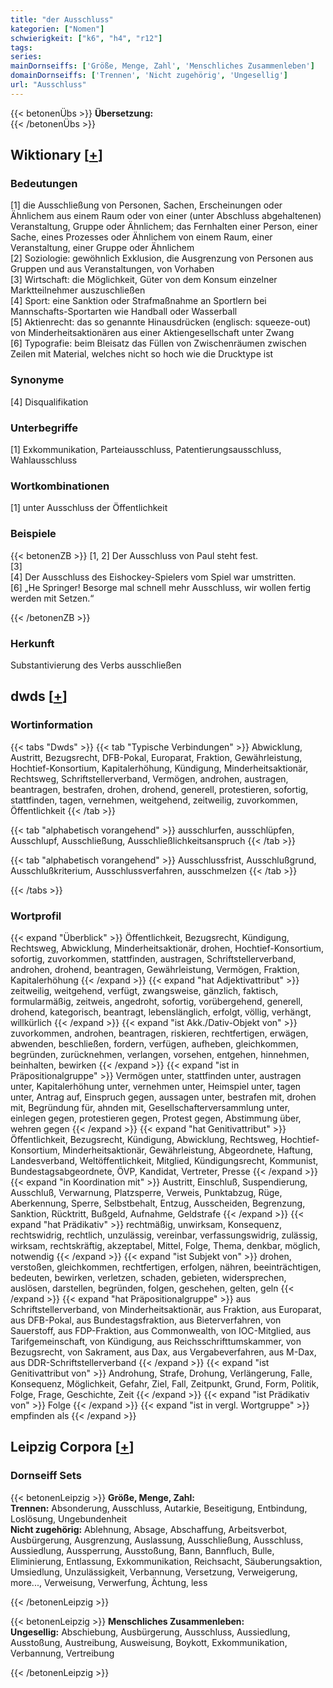 ```yaml
---
title: "der Ausschluss"
kategorien: ["Nomen"]
schwierigkeit: ["k6", "h4", "r12"]
tags:
series:
mainDornseiffs: ['Größe, Menge, Zahl', 'Menschliches Zusammenleben']
domainDornseiffs: ['Trennen', 'Nicht zugehörig', 'Ungesellig']
url: "Ausschluss"
---
```


{{< betonenÜbs >}}
**Übersetzung:**  
{{< /betonenÜbs >}}

## Wiktionary [[+](https://de.wiktionary.org/wiki/Ausschluss)]

### Bedeutungen
[1] die Ausschließung von Personen, Sachen, Erscheinungen oder Ähnlichem aus einem Raum oder von einer (unter Abschluss abgehaltenen) Veranstaltung, Gruppe oder Ähnlichem; das Fernhalten einer Person, einer Sache, eines Prozesses oder Ähnlichem von einem Raum, einer Veranstaltung, einer Gruppe oder Ähnlichem  
[2] Soziologie: gewöhnlich Exklusion, die Ausgrenzung von Personen aus Gruppen und aus Veranstaltungen, von Vorhaben  
[3] Wirtschaft: die Möglichkeit, Güter von dem Konsum einzelner Marktteilnehmer auszuschließen  
[4] Sport: eine Sanktion oder Strafmaßnahme an Sportlern bei Mannschafts-Sportarten wie Handball oder Wasserball  
[5] Aktienrecht: das so genannte Hinausdrücken (englisch: squeeze-out) von Minderheitsaktionären aus einer Aktiengesellschaft unter Zwang  
[6] Typografie: beim Bleisatz das Füllen von Zwischenräumen zwischen Zeilen mit Material, welches nicht so hoch wie die Drucktype ist  

### Synonyme
[4] Disqualifikation  

### Unterbegriffe
[1] Exkommunikation, Parteiausschluss, Patentierungsausschluss, Wahlausschluss  

### Wortkombinationen
[1] unter Ausschluss der Öffentlichkeit  

### Beispiele
{{< betonenZB >}}
[1, 2] Der Ausschluss von Paul steht fest.  
[3]  
[4] Der Ausschluss des Eishockey-Spielers vom Spiel war umstritten.  
[6] „He Springer! Besorge mal schnell mehr Ausschluss, wir wollen fertig werden mit Setzen.“  

{{< /betonenZB >}}
### Herkunft
Substantivierung des Verbs ausschließen  



## dwds [[+](https://www.dwds.de/wb/Ausschluss)]

### Wortinformation
{{< tabs "Dwds" >}}
{{< tab "Typische Verbindungen" >}}
Abwicklung, Austritt, Bezugsrecht, DFB-Pokal, Europarat, Fraktion, Gewährleistung, Hochtief-Konsortium, Kapitalerhöhung, Kündigung, Minderheitsaktionär, Rechtsweg, Schriftstellerverband, Vermögen, androhen, austragen, beantragen, bestrafen, drohen, drohend, generell, protestieren, sofortig, stattfinden, tagen, vernehmen, weitgehend, zeitweilig, zuvorkommen, Öffentlichkeit
{{< /tab >}}

{{< tab "alphabetisch vorangehend" >}}
ausschlurfen, ausschlüpfen, Ausschlupf, Ausschließung, Ausschließlichkeitsanspruch
{{< /tab >}}

{{< tab "alphabetisch vorangehend" >}}
Ausschlussfrist, Ausschlußgrund, Ausschlußkriterium, Ausschlussverfahren, ausschmelzen
{{< /tab >}}

{{< /tabs >}}

### Wortprofil
{{< expand "Überblick" >}} Öffentlichkeit, Bezugsrecht, Kündigung, Rechtsweg, Abwicklung, Minderheitsaktionär, drohen, Hochtief-Konsortium, sofortig, zuvorkommen, stattfinden, austragen, Schriftstellerverband, androhen, drohend, beantragen, Gewährleistung, Vermögen, Fraktion, Kapitalerhöhung {{< /expand >}}
{{< expand "hat Adjektivattribut" >}} zeitweilig, weitgehend, verfügt, zwangsweise, gänzlich, faktisch, formularmäßig, zeitweis, angedroht, sofortig, vorübergehend, generell, drohend, kategorisch, beantragt, lebenslänglich, erfolgt, völlig, verhängt, willkürlich {{< /expand >}}
{{< expand "ist Akk./Dativ-Objekt von" >}} zuvorkommen, androhen, beantragen, riskieren, rechtfertigen, erwägen, abwenden, beschließen, fordern, verfügen, aufheben, gleichkommen, begründen, zurücknehmen, verlangen, vorsehen, entgehen, hinnehmen, beinhalten, bewirken {{< /expand >}}
{{< expand "ist in Präpositionalgruppe" >}} Vermögen unter, stattfinden unter, austragen unter, Kapitalerhöhung unter, vernehmen unter, Heimspiel unter, tagen unter, Antrag auf, Einspruch gegen, aussagen unter, bestrafen mit, drohen mit, Begründung für, ahnden mit, Gesellschafterversammlung unter, einlegen gegen, protestieren gegen, Protest gegen, Abstimmung über, wehren gegen {{< /expand >}}
{{< expand "hat Genitivattribut" >}} Öffentlichkeit, Bezugsrecht, Kündigung, Abwicklung, Rechtsweg, Hochtief-Konsortium, Minderheitsaktionär, Gewährleistung, Abgeordnete, Haftung, Landesverband, Weltöffentlichkeit, Mitglied, Kündigungsrecht, Kommunist, Bundestagsabgeordnete, ÖVP, Kandidat, Vertreter, Presse {{< /expand >}}
{{< expand "in Koordination mit" >}} Austritt, Einschluß, Suspendierung, Ausschluß, Verwarnung, Platzsperre, Verweis, Punktabzug, Rüge, Aberkennung, Sperre, Selbstbehalt, Entzug, Ausscheiden, Begrenzung, Sanktion, Rücktritt, Bußgeld, Aufnahme, Geldstrafe {{< /expand >}}
{{< expand "hat Prädikativ" >}} rechtmäßig, unwirksam, Konsequenz, rechtswidrig, rechtlich, unzulässig, vereinbar, verfassungswidrig, zulässig, wirksam, rechtskräftig, akzeptabel, Mittel, Folge, Thema, denkbar, möglich, notwendig {{< /expand >}}
{{< expand "ist Subjekt von" >}} drohen, verstoßen, gleichkommen, rechtfertigen, erfolgen, nähren, beeinträchtigen, bedeuten, bewirken, verletzen, schaden, gebieten, widersprechen, auslösen, darstellen, begründen, folgen, geschehen, gelten, geln {{< /expand >}}
{{< expand "hat Präpositionalgruppe" >}} aus Schriftstellerverband, von Minderheitsaktionär, aus Fraktion, aus Europarat, aus DFB-Pokal, aus Bundestagsfraktion, aus Bieterverfahren, von Sauerstoff, aus FDP-Fraktion, aus Commonwealth, von IOC-Mitglied, aus Tarifgemeinschaft, von Kündigung, aus Reichsschrifttumskammer, von Bezugsrecht, von Sakrament, aus Dax, aus Vergabeverfahren, aus M-Dax, aus DDR-Schriftstellerverband {{< /expand >}}
{{< expand "ist Genitivattribut von" >}} Androhung, Strafe, Drohung, Verlängerung, Falle, Konsequenz, Möglichkeit, Gefahr, Ziel, Fall, Zeitpunkt, Grund, Form, Politik, Folge, Frage, Geschichte, Zeit {{< /expand >}}
{{< expand "ist Prädikativ von" >}} Folge {{< /expand >}}
{{< expand "ist in vergl. Wortgruppe" >}} empfinden als {{< /expand >}}

## Leipzig Corpora [[+](https://corpora.uni-leipzig.de/en/res?word=Ausschluss&corpusId=deu_newscrawl-public_2018)]

### Dornseiff Sets
{{< betonenLeipzig >}}
**Größe, Menge, Zahl:**  
**Trennen:** Absonderung, Ausschluss, Autarkie, Beseitigung, Entbindung, Loslösung, Ungebundenheit  
**Nicht zugehörig:** Ablehnung, Absage, Abschaffung, Arbeitsverbot, Ausbürgerung, Ausgrenzung, Auslassung, Ausschließung, Ausschluss, Aussiedlung, Aussperrung, Ausstoßung, Bann, Bannfluch, Bulle, Eliminierung, Entlassung, Exkommunikation, Reichsacht, Säuberungsaktion, Umsiedlung, Unzulässigkeit, Verbannung, Versetzung, Verweigerung, more..., Verweisung, Verwerfung, Ächtung, less  

{{< /betonenLeipzig >}}


{{< betonenLeipzig >}}
**Menschliches Zusammenleben:**  
**Ungesellig:** Abschiebung, Ausbürgerung, Ausschluss, Aussiedlung, Ausstoßung, Austreibung, Ausweisung, Boykott, Exkommunikation, Verbannung, Vertreibung  

{{< /betonenLeipzig >}}
